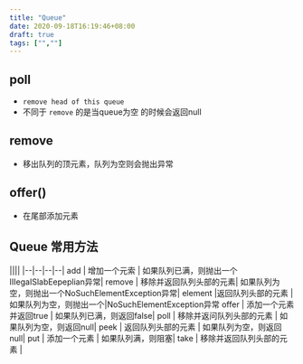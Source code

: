 ```yaml
---
title: "Queue"
date: 2020-09-18T16:19:46+08:00
draft: true
tags: ["",""]
---
```

## poll
- `remove head of this queue`
- 不同于 `remove` 的是当queue为空 的时候会返回null
## remove
- 移出队列的顶元素，队列为空则会抛出异常

## offer()
- 在尾部添加元素
## Queue 常用方法
||||
|--|--|--|--|
add   |      增加一个元索        |              如果队列已满，则抛出一个IIIegaISlabEepeplian异常|
remove |  移除并返回队列头部的元素|     如果队列为空，则抛出一个NoSuchElementException异常|
element  |返回队列头部的元素      |        如果队列为空，则抛出一个|NoSuchElementException异常
offer     |  添加一个元素并返回true     |   如果队列已满，则返回false|
poll  |       移除并返问队列头部的元素  |   如果队列为空，则返回null|
peek    |   返回队列头部的元素       |       如果队列为空，则返回null|
put    |     添加一个元素         |              如果队列满，则阻塞|
take  |      移除并返回队列头部的元素    |